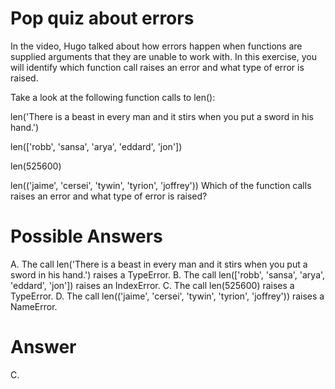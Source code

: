 # Pop quiz about errors
In the video, Hugo talked about how errors happen when functions are supplied arguments that they are unable to work with. In this exercise, you will identify which function call raises an error and what type of error is raised.

Take a look at the following function calls to len():

len('There is a beast in every man and it stirs when you put a sword in his hand.')

len(['robb', 'sansa', 'arya', 'eddard', 'jon'])

len(525600)

len(('jaime', 'cersei', 'tywin', 'tyrion', 'joffrey'))
Which of the function calls raises an error and what type of error is raised?

# Possible Answers

A. The call len('There is a beast in every man and it stirs when you put a sword in his hand.') raises a TypeError.
B. The call len(['robb', 'sansa', 'arya', 'eddard', 'jon']) raises an IndexError.
C. The call len(525600) raises a TypeError.
D. The call len(('jaime', 'cersei', 'tywin', 'tyrion', 'joffrey')) raises a NameError.

# Answer
C.
